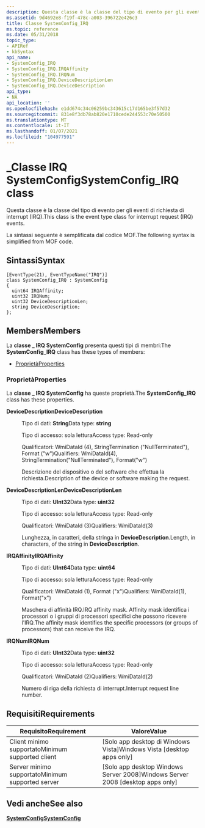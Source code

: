 ```yaml
---
description: Questa classe è la classe del tipo di evento per gli eventi di richiesta di interrupt (IRQ). La sintassi seguente è semplificata dal codice MOF.
ms.assetid: 9d4692e8-f19f-478c-a003-396722e426c3
title: Classe SystemConfig_IRQ
ms.topic: reference
ms.date: 05/31/2018
topic_type:
- APIRef
- kbSyntax
api_name:
- SystemConfig_IRQ
- SystemConfig_IRQ.IRQAffinity
- SystemConfig_IRQ.IRQNum
- SystemConfig_IRQ.DeviceDescriptionLen
- SystemConfig_IRQ.DeviceDescription
api_type:
- NA
api_location: ''
ms.openlocfilehash: e1dd674c34c06259bc343615c17d165be3f57d32
ms.sourcegitcommit: 831e8f3db78ab820e1710cede244553c70e50500
ms.translationtype: MT
ms.contentlocale: it-IT
ms.lasthandoff: 01/07/2021
ms.locfileid: "104977591"
---
```

# <a name="systemconfig_irq-class"></a><span data-ttu-id="44494-104">\_Classe IRQ SystemConfig</span><span class="sxs-lookup"><span data-stu-id="44494-104">SystemConfig\_IRQ class</span></span>

<span data-ttu-id="44494-105">Questa classe è la classe del tipo di evento per gli eventi di richiesta di interrupt (IRQ).</span><span class="sxs-lookup"><span data-stu-id="44494-105">This class is the event type class for interrupt request (IRQ) events.</span></span>

<span data-ttu-id="44494-106">La sintassi seguente è semplificata dal codice MOF.</span><span class="sxs-lookup"><span data-stu-id="44494-106">The following syntax is simplified from MOF code.</span></span>

## <a name="syntax"></a><span data-ttu-id="44494-107">Sintassi</span><span class="sxs-lookup"><span data-stu-id="44494-107">Syntax</span></span>

``` syntax
[EventType(21), EventTypeName("IRQ")]
class SystemConfig_IRQ : SystemConfig
{
  uint64 IRQAffinity;
  uint32 IRQNum;
  uint32 DeviceDescriptionLen;
  string DeviceDescription;
};
```

## <a name="members"></a><span data-ttu-id="44494-108">Members</span><span class="sxs-lookup"><span data-stu-id="44494-108">Members</span></span>

<span data-ttu-id="44494-109">La **classe \_ IRQ SystemConfig** presenta questi tipi di membri:</span><span class="sxs-lookup"><span data-stu-id="44494-109">The **SystemConfig\_IRQ** class has these types of members:</span></span>

-   [<span data-ttu-id="44494-110">Proprietà</span><span class="sxs-lookup"><span data-stu-id="44494-110">Properties</span></span>](#properties)

### <a name="properties"></a><span data-ttu-id="44494-111">Proprietà</span><span class="sxs-lookup"><span data-stu-id="44494-111">Properties</span></span>

<span data-ttu-id="44494-112">La **classe \_ IRQ SystemConfig** ha queste proprietà.</span><span class="sxs-lookup"><span data-stu-id="44494-112">The **SystemConfig\_IRQ** class has these properties.</span></span>

<dl> <dt>

<span data-ttu-id="44494-113">**DeviceDescription**</span><span class="sxs-lookup"><span data-stu-id="44494-113">**DeviceDescription**</span></span>
</dt> <dd> <dl> <dt>

<span data-ttu-id="44494-114">Tipo di dati: **String**</span><span class="sxs-lookup"><span data-stu-id="44494-114">Data type: **string**</span></span>
</dt> <dt>

<span data-ttu-id="44494-115">Tipo di accesso: sola lettura</span><span class="sxs-lookup"><span data-stu-id="44494-115">Access type: Read-only</span></span>
</dt> <dt>

<span data-ttu-id="44494-116">Qualificatori: WmiDataId (4), StringTermination ("NullTerminated"), Format ("w")</span><span class="sxs-lookup"><span data-stu-id="44494-116">Qualifiers: WmiDataId(4), StringTermination("NullTerminated"), Format("w")</span></span>
</dt> </dl>

<span data-ttu-id="44494-117">Descrizione del dispositivo o del software che effettua la richiesta.</span><span class="sxs-lookup"><span data-stu-id="44494-117">Description of the device or software making the request.</span></span>

</dd> <dt>

<span data-ttu-id="44494-118">**DeviceDescriptionLen**</span><span class="sxs-lookup"><span data-stu-id="44494-118">**DeviceDescriptionLen**</span></span>
</dt> <dd> <dl> <dt>

<span data-ttu-id="44494-119">Tipo di dati: **UInt32**</span><span class="sxs-lookup"><span data-stu-id="44494-119">Data type: **uint32**</span></span>
</dt> <dt>

<span data-ttu-id="44494-120">Tipo di accesso: sola lettura</span><span class="sxs-lookup"><span data-stu-id="44494-120">Access type: Read-only</span></span>
</dt> <dt>

<span data-ttu-id="44494-121">Qualificatori: WmiDataId (3)</span><span class="sxs-lookup"><span data-stu-id="44494-121">Qualifiers: WmiDataId(3)</span></span>
</dt> </dl>

<span data-ttu-id="44494-122">Lunghezza, in caratteri, della stringa in **DeviceDescription**.</span><span class="sxs-lookup"><span data-stu-id="44494-122">Length, in characters, of the string in **DeviceDescription**.</span></span>

</dd> <dt>

<span data-ttu-id="44494-123">**IRQAffinity**</span><span class="sxs-lookup"><span data-stu-id="44494-123">**IRQAffinity**</span></span>
</dt> <dd> <dl> <dt>

<span data-ttu-id="44494-124">Tipo di dati: **UInt64**</span><span class="sxs-lookup"><span data-stu-id="44494-124">Data type: **uint64**</span></span>
</dt> <dt>

<span data-ttu-id="44494-125">Tipo di accesso: sola lettura</span><span class="sxs-lookup"><span data-stu-id="44494-125">Access type: Read-only</span></span>
</dt> <dt>

<span data-ttu-id="44494-126">Qualificatori: WmiDataId (1), Format ("x")</span><span class="sxs-lookup"><span data-stu-id="44494-126">Qualifiers: WmiDataId(1), Format("x")</span></span>
</dt> </dl>

<span data-ttu-id="44494-127">Maschera di affinità IRQ.</span><span class="sxs-lookup"><span data-stu-id="44494-127">IRQ affinity mask.</span></span> <span data-ttu-id="44494-128">Affinity mask identifica i processori o i gruppi di processori specifici che possono ricevere l'IRQ.</span><span class="sxs-lookup"><span data-stu-id="44494-128">The affinity mask identifies the specific processors (or groups of processors) that can receive the IRQ.</span></span>

</dd> <dt>

<span data-ttu-id="44494-129">**IRQNum**</span><span class="sxs-lookup"><span data-stu-id="44494-129">**IRQNum**</span></span>
</dt> <dd> <dl> <dt>

<span data-ttu-id="44494-130">Tipo di dati: **UInt32**</span><span class="sxs-lookup"><span data-stu-id="44494-130">Data type: **uint32**</span></span>
</dt> <dt>

<span data-ttu-id="44494-131">Tipo di accesso: sola lettura</span><span class="sxs-lookup"><span data-stu-id="44494-131">Access type: Read-only</span></span>
</dt> <dt>

<span data-ttu-id="44494-132">Qualificatori: WmiDataId (2)</span><span class="sxs-lookup"><span data-stu-id="44494-132">Qualifiers: WmiDataId(2)</span></span>
</dt> </dl>

<span data-ttu-id="44494-133">Numero di riga della richiesta di interrupt.</span><span class="sxs-lookup"><span data-stu-id="44494-133">Interrupt request line number.</span></span>

</dd> </dl>

## <a name="requirements"></a><span data-ttu-id="44494-134">Requisiti</span><span class="sxs-lookup"><span data-stu-id="44494-134">Requirements</span></span>



| <span data-ttu-id="44494-135">Requisito</span><span class="sxs-lookup"><span data-stu-id="44494-135">Requirement</span></span> | <span data-ttu-id="44494-136">Valore</span><span class="sxs-lookup"><span data-stu-id="44494-136">Value</span></span> |
|-------------------------------------|------------------------------------------------------|
| <span data-ttu-id="44494-137">Client minimo supportato</span><span class="sxs-lookup"><span data-stu-id="44494-137">Minimum supported client</span></span><br/> | <span data-ttu-id="44494-138">\[Solo app desktop di Windows Vista\]</span><span class="sxs-lookup"><span data-stu-id="44494-138">Windows Vista \[desktop apps only\]</span></span><br/>       |
| <span data-ttu-id="44494-139">Server minimo supportato</span><span class="sxs-lookup"><span data-stu-id="44494-139">Minimum supported server</span></span><br/> | <span data-ttu-id="44494-140">\[Solo app desktop Windows Server 2008\]</span><span class="sxs-lookup"><span data-stu-id="44494-140">Windows Server 2008 \[desktop apps only\]</span></span><br/> |



## <a name="see-also"></a><span data-ttu-id="44494-141">Vedi anche</span><span class="sxs-lookup"><span data-stu-id="44494-141">See also</span></span>

<dl> <dt>

[<span data-ttu-id="44494-142">**SystemConfig**</span><span class="sxs-lookup"><span data-stu-id="44494-142">**SystemConfig**</span></span>](systemconfig.md)
</dt> </dl>

 

 




